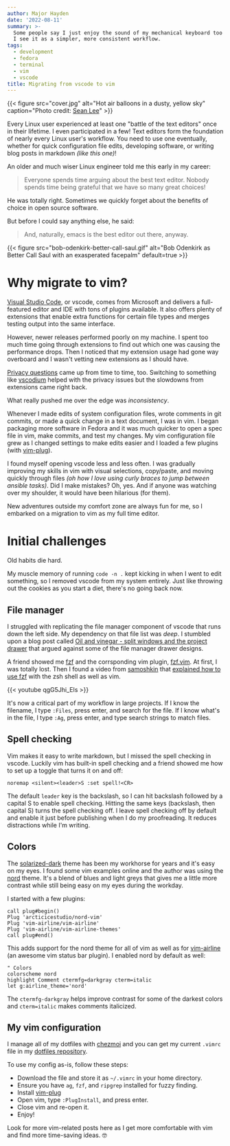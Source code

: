 ```yaml
---
author: Major Hayden
date: '2022-08-11'
summary: >-
  Some people say I just enjoy the sound of my mechanical keyboard too much. 🤭
  I see it as a simpler, more consistent workflow.
tags:
  - development
  - fedora
  - terminal
  - vim
  - vscode
title: Migrating from vscode to vim
---
```


{{< figure 
    src="cover.jpg" 
    alt="Hot air balloons in a dusty, yellow sky" 
    caption="Photo credit: [Sean Lee](https://unsplash.com/photos/NoDWcqosyLU)"
    >}}

Every Linux user experienced at least one "battle of the text editors" once in their lifetime.
I even participated in a few!
Text editors form the foundation of nearly every Linux user's workflow.
You need to use one eventually, whether for quick configuration file edits, developing software, or writing blog posts in markdown _(like this one)_!

An older and much wiser Linux engineer told me this early in my career:

> Everyone spends time arguing about the best text editor.
> Nobody spends time being grateful that we have so many great choices!

He was totally right.
Sometimes we quickly forget about the benefits of choice in open source software.

But before I could say anything else, he said:

> And, naturally, emacs is the best editor out there, anyway.

{{< figure
    src="bob-odenkirk-better-call-saul.gif"
    alt="Bob Odenkirk as Better Call Saul with an exasperated facepalm"
    default=true
    >}}

# Why migrate to vim?

[Visual Studio Code], or vscode, comes from Microsoft and delivers a full-featured editor and IDE with tons of plugins available.
It also offers plenty of extensions that enable extra functions for certain file types and merges testing output into the same interface.

However, newer releases performed poorly on my machine.
I spent too much time going through extensions to find out which one was causing the performance drops.
Then I noticed that my extension usage had gone way overboard and I wasn't vetting new extensions as I should have.

[Privacy questions] came up from time to time, too.
Switching to something like [vscodium] helped with the privacy issues but the slowdowns from extensions came right back.

What really pushed me over the edge was *inconsistency*.

Whenever I made edits of system configuration files, wrote comments in git commits, or made a quick change in a text document, I was in vim.
I began packaging more software in Fedora and it was much quicker to open a spec file in vim, make commits, and test my changes.
My vim configuration file grew as I changed settings to make edits easier and I loaded a few plugins (with [vim-plug]).

I found myself opening vscode less and less often.
I was gradually improving my skills in vim with visual selections, copy/paste, and moving quickly through files _(oh how I love using curly braces to jump between ansible tasks)_.
Did I make mistakes?
Oh, yes.
And if anyone was watching over my shoulder, it would have been hilarious (for them).

New adventures outside my comfort zone are always fun for me, so I embarked on a migration to vim as my full time editor.

[Visual Studio Code]: https://code.visualstudio.com/
[Privacy questions]: https://dev.to/destroyer22719/vscode-collects-data-from-its-users-here-s-how-to-disable-that-14g7
[vscodium]: https://vscodium.com/
[vim-plug]: https://github.com/junegunn/vim-plug

# Initial challenges

Old habits die hard.

My muscle memory of running `code -n .` kept kicking in when I went to edit something, so I removed vscode from my system entirely.
Just like throwing out the cookies as you start a diet, there's no going back now.

## File manager

I struggled with replicating the file manager component of vscode that runs down the left side.
My dependency on that file list was *deep*.
I stumbled upon a blog post called [Oil and vinegar - split windows and the project drawer] that argued against some of the file manager drawer designs.

A friend showed me [fzf] and the corrsponding vim plugin, [fzf.vim].
At first, I was totally lost.
Then I found a video from [samoshkin] that [explained how to use fzf] with the zsh shell as well as vim.

{{< youtube qgG5Jhi_Els >}}

It's now a critical part of my workflow in large projects.
If I know the filename, I type `:Files`, press enter, and search for the file.
If I know what's in the file, I type `:Ag`, press enter, and type search strings to match files.

[Oil and vinegar - split windows and the project drawer]: http://vimcasts.org/blog/2013/01/oil-and-vinegar-split-windows-and-project-drawer/
[fzf]: https://github.com/junegunn/fzf
[fzf.vim]: https://github.com/junegunn/fzf.vim
[samoshkin]: https://github.com/samoshkin
[explained how to use fzf]: https://www.youtube.com/watch?v=qgG5Jhi_Els

## Spell checking

Vim makes it easy to write markdown, but I missed the spell checking in vscode.
Luckily vim has built-in spell checking and a friend showed me how to set up a toggle that turns it on and off:

```vimrc
noremap <silent><leader>S :set spell!<CR>
```

The default `leader` key is the backslash, so I can hit backslash followed by a capital S to enable spell checking.
Hitting the same keys (backslash, then capital S) turns the spell checking off.
I leave spell checking off by default and enable it just before publishing when I do my proofreading.
It reduces distractions while I'm writing.

## Colors

The [solarized-dark] theme has been my workhorse for years and it's easy on my eyes.
I found some vim examples online and the author was using the [nord] theme.
It's a blend of blues and light greys that gives me a little more contrast while still being easy on my eyes during the workday.

I started with a few plugins:

```vimrc
call plug#begin()
Plug 'arcticicestudio/nord-vim'
Plug 'vim-airline/vim-airline'
Plug 'vim-airline/vim-airline-themes'
call plug#end()
```

This adds support for the nord theme for all of vim as well as for [vim-airline] (an awesome vim status bar plugin).
I enabled nord by default as well:

```.vimrc
" Colors
colorscheme nord                               
highlight Comment ctermfg=darkgray cterm=italic
let g:airline_theme='nord'
```

The `ctermfg-darkgray` helps improve contrast for some of the darkest colors and `cterm=italic` makes comments italicized.

[solarized-dark]: https://ethanschoonover.com/solarized/
[nord]: https://www.nordtheme.com/
[vim-airline]: https://github.com/vim-airline/vim-airline

## My vim configuration

I manage all of my dotfiles with [chezmoi] and you can get my current `.vimrc` file in my [dotfiles repository].

To use my config as-is, follow these steps:

* Download the file and store it as `~/.vimrc` in your home directory.
* Ensure you have `ag`, `fzf`, and `ripgrep` installed for fuzzy finding.
* Install [vim-plug]
* Open vim, type `:PlugInstall`, and press enter.
* Close vim and re-open it.
* Enjoy!

Look for more vim-related posts here as I get more comfortable with vim and find more time-saving ideas. 🤓

[chezmoi]: https://www.chezmoi.io/#considering-using-chezmoi
[dotfiles repository]: https://github.com/major/dotfiles/blob/main/dot_vimrc

